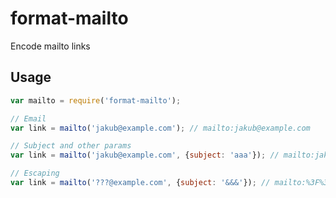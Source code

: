 # format-mailto
Encode mailto links

## Usage

```javascript
var mailto = require('format-mailto');

// Email
var link = mailto('jakub@example.com'); // mailto:jakub@example.com

// Subject and other params
var link = mailto('jakub@example.com', {subject: 'aaa'}); // mailto:jakub@example.com?subject=aaa

// Escaping
var link = mailto('???@example.com', {subject: '&&&'}); // mailto:%3F%3F%3F@example.com?subject=%26%26%26

```
